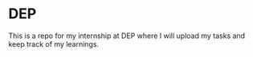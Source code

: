 # DEP
This is a repo for my internship at DEP where I will upload my tasks and keep track of my learnings.
